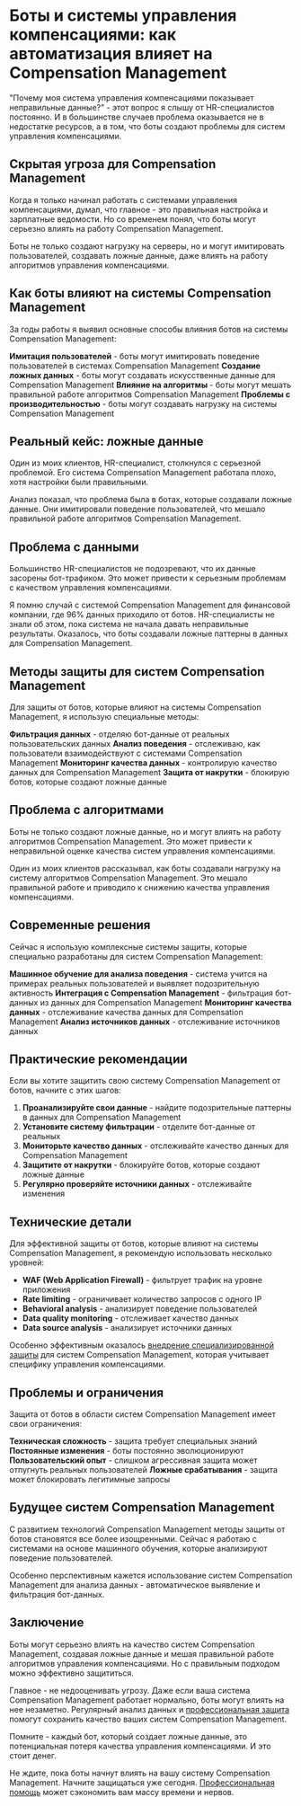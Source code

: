 # Боты и системы управления компенсациями: как автоматизация влияет на Compensation Management

"Почему моя система управления компенсациями показывает неправильные данные?" - этот вопрос я слышу от HR-специалистов постоянно. И в большинстве случаев проблема оказывается не в недостатке ресурсов, а в том, что боты создают проблемы для систем управления компенсациями.

## Скрытая угроза для Compensation Management

Когда я только начинал работать с системами управления компенсациями, думал, что главное - это правильная настройка и зарплатные ведомости. Но со временем понял, что боты могут серьезно влиять на работу Compensation Management.

Боты не только создают нагрузку на серверы, но и могут имитировать пользователей, создавать ложные данные, даже влиять на работу алгоритмов управления компенсациями.

## Как боты влияют на системы Compensation Management

За годы работы я выявил основные способы влияния ботов на системы Compensation Management:

**Имитация пользователей** - боты могут имитировать поведение пользователей в системах Compensation Management
**Создание ложных данных** - боты могут создавать искусственные данные для Compensation Management
**Влияние на алгоритмы** - боты могут мешать правильной работе алгоритмов Compensation Management
**Проблемы с производительностью** - боты могут создавать нагрузку на системы Compensation Management

## Реальный кейс: ложные данные

Один из моих клиентов, HR-специалист, столкнулся с серьезной проблемой. Его система Compensation Management работала плохо, хотя настройки были правильными.

Анализ показал, что проблема была в ботах, которые создавали ложные данные. Они имитировали поведение пользователей, что мешало правильной работе алгоритмов Compensation Management.

## Проблема с данными

Большинство HR-специалистов не подозревают, что их данные засорены бот-трафиком. Это может привести к серьезным проблемам с качеством управления компенсациями.

Я помню случай с системой Compensation Management для финансовой компании, где 96% данных приходило от ботов. HR-специалисты не знали об этом, пока система не начала давать неправильные результаты. Оказалось, что боты создавали ложные паттерны в данных для Compensation Management.

## Методы защиты для систем Compensation Management

Для защиты от ботов, которые влияют на системы Compensation Management, я использую специальные методы:

**Фильтрация данных** - отделяю бот-данные от реальных пользовательских данных
**Анализ поведения** - отслеживаю, как пользователи взаимодействуют с системами Compensation Management
**Мониторинг качества данных** - контролирую качество данных для Compensation Management
**Защита от накрутки** - блокирую ботов, которые создают ложные данные

## Проблема с алгоритмами

Боты не только создают ложные данные, но и могут влиять на работу алгоритмов Compensation Management. Это может привести к неправильной оценке качества систем управления компенсациями.

Один из моих клиентов рассказывал, как боты создавали нагрузку на систему алгоритмов Compensation Management. Это мешало правильной работе и приводило к снижению качества управления компенсациями.

## Современные решения

Сейчас я использую комплексные системы защиты, которые специально разработаны для систем Compensation Management:

**Машинное обучение для анализа поведения** - система учится на примерах реальных пользователей и выявляет подозрительную активность
**Интеграция с Compensation Management** - фильтрация бот-данных из данных для Compensation Management
**Мониторинг качества данных** - отслеживание качества данных для Compensation Management
**Анализ источников данных** - отслеживание источников данных

## Практические рекомендации

Если вы хотите защитить свою систему Compensation Management от ботов, начните с этих шагов:

1. **Проанализируйте свои данные** - найдите подозрительные паттерны в данных для Compensation Management
2. **Установите систему фильтрации** - отделите бот-данные от реальных
3. **Мониторьте качество данных** - отслеживайте качество данных для Compensation Management
4. **Защитите от накрутки** - блокируйте ботов, которые создают ложные данные
5. **Регулярно проверяйте источники данных** - отслеживайте изменения

## Технические детали

Для эффективной защиты от ботов, которые влияют на системы Compensation Management, я рекомендую использовать несколько уровней:

- **WAF (Web Application Firewall)** - фильтрует трафик на уровне приложения
- **Rate limiting** - ограничивает количество запросов с одного IP
- **Behavioral analysis** - анализирует поведение пользователей
- **Data quality monitoring** - отслеживает качество данных
- **Data source analysis** - анализирует источники данных

Особенно эффективным оказалось [внедрение специализированной защиты](https://progaem.com/ustanovka-antibота-usluga-po-zashhite-ot-botов-vashih-sajtов-na-различных-cms-системах.html) для систем Compensation Management, которая учитывает специфику управления компенсациями.

## Проблемы и ограничения

Защита от ботов в области систем Compensation Management имеет свои ограничения:

**Техническая сложность** - защита требует специальных знаний
**Постоянные изменения** - боты постоянно эволюционируют
**Пользовательский опыт** - слишком агрессивная защита может отпугнуть реальных пользователей
**Ложные срабатывания** - защита может блокировать легитимные запросы

## Будущее систем Compensation Management

С развитием технологий Compensation Management методы защиты от ботов становятся все более изощренными. Сейчас я работаю с системами на основе машинного обучения, которые анализируют поведение пользователей.

Особенно перспективным кажется использование систем Compensation Management для анализа данных - автоматическое выявление и фильтрация бот-данных.

## Заключение

Боты могут серьезно влиять на качество систем Compensation Management, создавая ложные данные и мешая правильной работе алгоритмов управления компенсациями. Но с правильным подходом можно эффективно защититься.

Главное - не недооценивать угрозу. Даже если ваша система Compensation Management работает нормально, боты могут влиять на нее незаметно. Регулярный анализ данных и [профессиональная защита](https://progaem.com/ustanovka-antibота-usluga-po-zashhite-ot-botов-vashih-sajtов-na-различных-cms-системах.html) помогут сохранить качество ваших систем Compensation Management.

Помните - каждый бот, который создает ложные данные, это потенциальная потеря качества управления компенсациями. И это стоит денег.

Не ждите, пока боты начнут влиять на вашу систему Compensation Management. Начните защищаться уже сегодня. [Профессиональная помощь](https://progaem.com/ustanovka-antibота-usluga-po-zashhite-ot-botов-vashih-sajtов-na-различных-cms-системах.html) может сэкономить вам массу времени и нервов.

